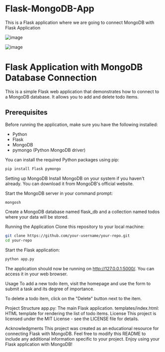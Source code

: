 # Flask-MongoDB-App
This is a Flask application where we are going to connect MongoDB with Flask Application

![image](https://github.com/BekBrace/Flask-MongoDB-App/assets/60483846/03b7f7e3-b5dc-4477-bed0-1ac6eb532308)

![image](https://github.com/BekBrace/Flask-MongoDB-App/assets/60483846/a440cb04-e396-461b-9777-d1b5dfebafb5)

# Flask Application with MongoDB Database Connection

This is a simple Flask web application that demonstrates how to connect to a MongoDB database. It allows you to add and delete todo items.

## Prerequisites

Before running the application, make sure you have the following installed:

- Python
- Flask
- MongoDB
- pymongo (Python MongoDB driver)

You can install the required Python packages using pip:

```bash
pip install Flask pymongo
```

Setting up MongoDB
Install MongoDB on your system if you haven't already. You can download it from MongoDB's official website.

Start the MongoDB server in your command prompt:

```bash
mongosh
```

Create a MongoDB database named flask_db and a collection named todos where your data will be stored.

Running the Application
Clone this repository to your local machine:
```bash
git clone https://github.com/your-username/your-repo.git
cd your-repo
```

Start the Flask application:
```bash
python app.py
```

The application should now be running on http://127.0.0.1:5000/. You can access it in your web browser.

Usage
To add a new todo item, visit the homepage and use the form to submit a task and its degree of importance.

To delete a todo item, click on the "Delete" button next to the item.

Project Structure
app.py: The main Flask application.
templates/index.html: HTML template for rendering the list of todo items.
License
This project is licensed under the MIT License - see the LICENSE file for details.

Acknowledgments
This project was created as an educational resource for connecting Flask with MongoDB.
Feel free to modify this README to include any additional information specific to your project. Enjoy using your Flask application with MongoDB!
